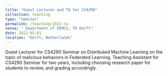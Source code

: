 ```yaml
---
title: "Guest Lecturer and TA for CS4290"
collection: teaching
type: "Seminar"
permalink: /teaching/2022-ta
venue: " Department of EEMCS, TU Delft"
date: 2022-05-01
location: "Delft, Netherlands"
---
```


Guest Lecturer for CS4290 Seminar on Distributed Machine Learning on the topic of malicious behaviors in Federated Learning. Teaching Assistant for CS4290 Seminar for two years, including choosing research paper for students to review, and grading accordingly.
